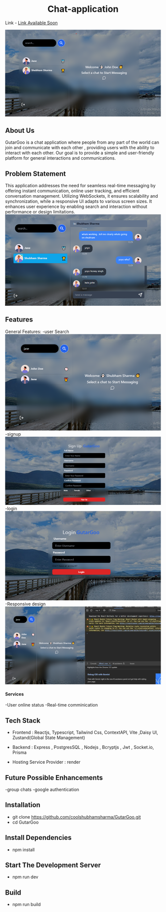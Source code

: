 <h1 align="center"><b> Chat-application </b></h1> 

Link - <a href=""> Link Available Soon</a>
<br>
<p align="center">
<img src="./images/Screenshot 2024-11-28 141918.png">
</p >

## About Us 

 GutarGoo is a chat application where people from any part of the world can join and communicate with each other , providing users with the ability to interact with each other. Our goal is to provide a simple and user-friendly platform for general interactions and communications.

## Problem Statement
This application addresses the need for seamless real-time messaging by offering instant communication, online user tracking, and efficient conversation management. Utilizing WebSockets, it ensures scalability and synchronization, while a responsive UI adapts to various screen sizes. It enhances user experience by enabling search and interaction without performance or design limitations.
<img src="./images/Screenshot 2024-11-28 142004.png">


## Features
General Features:
-user Search
<img src="./images/user search.png">
-signup
<img src="./images/Screenshot 2024-11-28 142059.png">
-login
<img src="./images/Screenshot 2024-11-28 142129.png">
-Responsive design
<img src="./images/responsive design.png">


#### Services 
-User online status
-Real-time comminication



## Tech Stack


-   Frontend : Reactjs, Typescript, Tailwind Css, ContextAPI, Vite ,Daisy UI,  Zustand(Global State Management)

-   Backend : Express , PostgresSQL , Nodejs , Bcryptjs , Jwt , Socket.io, Prisma

-   Hosting Service Provider : render


## Future Possible Enhancements
-group chats
-google authentication

## Installation
- git clone https://github.com/coolshubhamsharma/GutarGoo.git
- cd GutarGoo

## Install Dependencies

- npm install   

## Start The Development Server

- npm run dev

## Build

- npm run build



